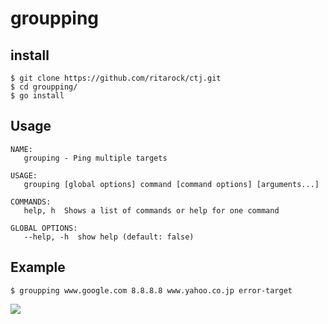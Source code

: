# groupping

## install
```
$ git clone https://github.com/ritarock/ctj.git
$ cd groupping/
$ go install
```

## Usage
```
NAME:
   grouping - Ping multiple targets

USAGE:
   grouping [global options] command [command options] [arguments...]

COMMANDS:
   help, h  Shows a list of commands or help for one command

GLOBAL OPTIONS:
   --help, -h  show help (default: false)
```

## Example
```
$ groupping www.google.com 8.8.8.8 www.yahoo.co.jp error-target
```
![](https://user-images.githubusercontent.com/26189207/101362236-330aa780-38e3-11eb-9cc0-3b0a4b414a88.png)